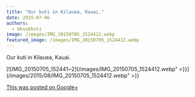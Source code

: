 ```yaml
---
title: "Our kuti in Kilauea, Kauai."
date: 2015-07-06
authors: 
  - bksubhuti
image: /images/IMG_20150705_1524412.webp
featured_image: /images/IMG_20150705_1524412.webp
---
```


Our kuti in Kilauea, Kauai.

[![IMG_20150705_152441~2](/images/IMG_20150705_1524412.webp" >}}](/images/2015/08/IMG_20150705_1524412.webp" >}}

[This was posted on Google+](https://plus.google.com/+BhikkhuSubhuti/posts/UZo1w24SWMv)
